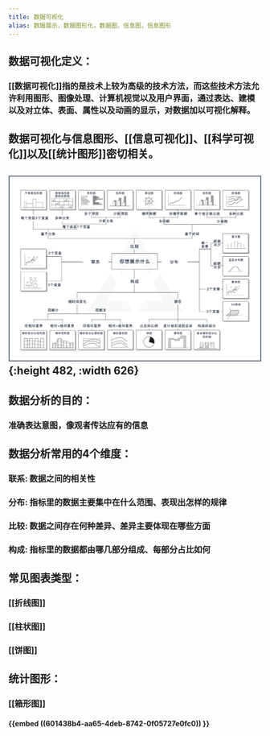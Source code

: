 ```yaml
---
title: 数据可视化
alias: 数据展示，数据图形化，数据图，信息图，信息图形
---
```

## 数据可视化定义：
### [[数据可视化]]指的是技术上较为高级的技术方法，而这些技术方法允许利用图形、图像处理、计算机视觉以及用户界面，通过表达、建模以及对立体、表面、属性以及动画的显示，对数据加以可视化解释。
## 数据可视化与信息图形、[[信息可视化]]、[[科学可视化]]以及[[统计图形]]密切相关。
## ![image.png](/assets/pages_datavisualization_1611251046552_0.png){:height 482, :width 626}
## 数据分析的目的：
### 准确表达意图，像观者传达应有的信息
## 数据分析常用的4个维度：
### 联系: 数据之间的相关性
### 分布: 指标里的数据主要集中在什么范围、表现出怎样的规律
### 比较: 数据之间存在何种差异、差异主要体现在哪些方面
### 构成: 指标里的数据都由哪几部分组成、每部分占比如何
## 常见图表类型：
### [[折线图]]
### [[柱状图]]
### [[饼图]]
## 统计图形：
### [[箱形图]]
#### {{embed ((601438b4-aa65-4deb-8742-0f05727e0fc0)) }}
